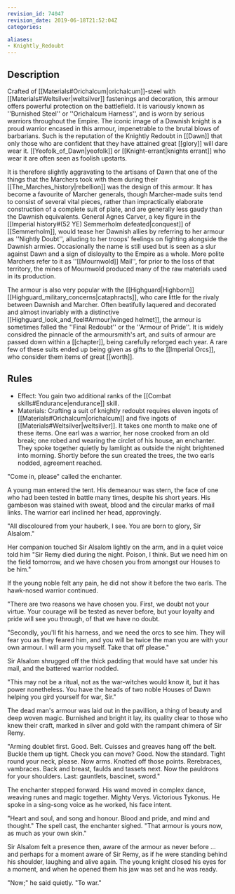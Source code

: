 ```yaml
---
revision_id: 74047
revision_date: 2019-06-18T21:52:04Z
categories:

aliases:
- Knightly_Redoubt
---
```



## Description
Crafted of [[Materials#Orichalcum|orichalcum]]-steel with [[Materials#Weltsilver|weltsilver]] fastenings and decoration, this armour offers powerful protection on the battlefield. It is variously known as ''Burnished Steel'' or ''Orichalcum Harness'', and is worn by serious warriors throughout the Empire. The iconic image of a Dawnish knight is a proud warrior encased in this armour, impenetrable to the brutal blows of barbarians. Such is the reputation of the Knightly Redoubt in [[Dawn]] that only those who are confident that they have attained great [[glory]] will dare wear it. [[Yeofolk_of_Dawn|yeofolk]] or [[Knight-errant|knights errant]] who wear it are often seen as foolish upstarts.

It is therefore slightly aggravating to the artisans of Dawn that one of the things that the Marchers took with them during their [[The_Marches_history|rebellion]] was the design of this armour. It has become a favourite of Marcher generals, though Marcher-made suits tend to consist of several vital pieces, rather than impractically elaborate construction of a complete suit of plate, and are generally less gaudy than the Dawnish equivalents. General Agnes Carver, a key figure in the [[Imperial history#(52 YE) Semmerholm defeated|conquest]] of [[Semmerholm]], would tease her Dawnish allies by referring to her armour as ''Nightly Doubt'', alluding to her troops' feelings on fighting alongside the Dawnish armies. Occasionally the name is still used but is seen as a slur against Dawn and a sign of disloyalty to the Empire as a whole. More polite Marchers refer to it as ''[[Mournwold]] Mail'', for prior to the loss of that territory, the mines of Mournwold produced many of the raw materials used in its production.

The armour is also very popular with the [[Highguard|Highborn]] [[Highguard_military_concerns|cataphracts]], who care little for the rivaly between Dawnish and Marcher. Often beatifully laquered and decorated and almost invariably with a distinctive [[Highguard_look_and_feel#Armour|winged helmet]], the armour is sometimes falled the ''Final Redoubt'' or the ''Armour of Pride''. It is widely considred the pinnacle of the armoursmith's art, and suits of armour are passed down within a [[chapter]], being carefully reforged each year. A rare few of these suits ended up being given as gifts to the [[Imperial Orcs]], who consider them items of great [[worth]].


## Rules

* Effect: You gain two additional ranks of the [[Combat skills#Endurance|endurance]] skill.
* Materials: Crafting a suit of knightly redoubt requires eleven ingots of [[Materials#Orichalcum|orichalcum]] and five ingots of [[Materials#Weltsilver|weltsilver]]. It takes one month to make one of these items.
One earl was a warrior, her nose crooked from an old break; one robed and wearing the circlet of his house, an enchanter. They spoke together quietly by lamlight as outside the night brightened into morning. Shortly before the sun created the trees, the two earls nodded, agreement reached. 

"Come in, please" called the enchanter.

A young man entered the tent. His demeanour was stern, the face of one who had been tested in battle many times, despite his short years. His gambeson was stained with sweat, blood and the circular marks of mail links. The warrior earl inclined her head, approvingly.

"All discoloured from your hauberk, I see. You are born to glory, Sir Alsalom."

Her companion touched Sir Alsalom lightly on the arm, and in a quiet voice told him "Sir Remy died during the night. Poison, I think. But we need him on the field tomorrow, and we have chosen you from amongst our Houses to be him."

If the young noble felt any pain, he did not show it before the two earls. The hawk-nosed warrior continued.

"There are two reasons we have chosen you. First, we doubt not your virtue. Your courage will be tested as never before, but your loyalty and pride will see you through, of that we have no doubt. 

"Secondly, you'll fit his harness, and we need the orcs to see him. They will fear you as they feared him, and you will be twice the man you are with your own armour. I will arm you myself. Take that off please." 

Sir Alsalom shrugged off the thick padding that would have sat under his mail, and the battered warrior nodded. 

"This may not be a ritual, not as the war-witches would know it, but it has power nonetheless. You have the heads of two noble Houses of Dawn helping you gird yourself for war, Sir." 

The dead man's armour was laid out in the pavillion, a thing of beauty and deep woven magic. Burnished and bright it lay, its quality clear to those who knew their craft, marked in silver and gold with the rampant chimera of Sir Remy.

"Arming doublet first. Good. Belt. Cuisses and greaves hang off the belt. Buckle them up tight. Check you can move? Good. Now the standard. Tight round your neck, please. Now arms. Knotted off those points. Rerebraces, vambraces. Back and breast, faulds and tassets next. Now the pauldrons for your shoulders. Last: gauntlets, bascinet, sword."

The enchanter stepped forward. His wand moved in complex dance, weaving runes and magic together. Mighty Verys. Victorious Tykonus. He spoke in a sing-song voice as he worked, his face intent. 

"Heart and soul, and song and honour. Blood and pride, and mind and thought." The spell cast, the enchanter sighed. "That armour is yours now, as much as your own skin."

Sir Alsalom felt a presence then, aware of the armour as never before ... and perhaps for a moment aware of Sir Remy, as if he were standing behind his shoulder, laughing and alive again. The young knight closed his eyes for a moment, and when he opened them his jaw was set and he was ready.

"Now;" he said quietly. "To war."

